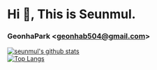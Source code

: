 # Hi 👋, This is Seunmul.
### GeonhaPark <<geonhab504@gmail.com>>   
[![seunmul's github stats](https://github-readme-stats.vercel.app/api?username=seunmul&count_private=true&show_icons=true)](https://github.com/seunmul/github-readme-stats)   
[![Top Langs](https://github-readme-stats.vercel.app/api/top-langs/?username=seunmul)](https://github.com/seunmul/github-readme-stats)
<!--
**Seunmul/Seunmul** is a ✨ _special_ ✨ repository because its `README.md` (this file) appears on your GitHub profile.

Here are some ideas to get you started:

- 🔭 I’m currently working on ...
- 🌱 I’m currently learning ...
- 👯 I’m looking to collaborate on ...
- 🤔 I’m looking for help with ...
- 💬 Ask me about ...
- 📫 How to reach me: ...
- 😄 Pronouns: ...
- ⚡ Fun fact: ...
-->
